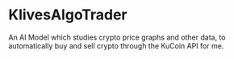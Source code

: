# KlivesAlgoTrader
An AI Model which studies crypto price graphs and other data, to automatically buy and sell crypto through the KuCoin API for me.
